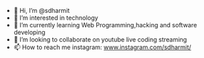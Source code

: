 - 👋 Hi, I’m @sdharmit
- 👀 I’m interested in technology
- 🌱 I’m currently learning Web Programming,hacking and software developing
- 💞️ I’m looking to collaborate on youtube live coding streaming
- 📫 How to reach me instagram: www.instagram.com/sdharmit/

<!---
sdharmit/sdharmit is a ✨ special ✨ repository because its `README.md` (this file) appears on your GitHub profile.
You can click the Preview link to take a look at your changes.
--->
